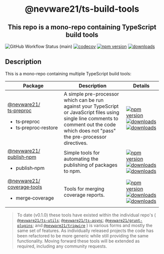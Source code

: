 <h1 align="center">@nevware21/ts-build-tools</h1>
<h2 align="center">This repo is a mono-repo containing TypeScript build tools</h2>

![GitHub Workflow Status (main)](https://img.shields.io/github/actions/workflow/status/nevware21/ts-build-tools/ci.yml?branch=main)
[![codecov](https://codecov.io/gh/nevware21/ts-build-tools/branch/main/graph/badge.svg?token=KA05820FMO)](https://codecov.io/gh/nevware21/ts-build-tools)
[![npm version](https://badge.fury.io/js/%40nevware21%2Fts-build-tools.svg)](https://badge.fury.io/js/%40nevware21%2Fts-build-tools)
[![downloads](https://img.shields.io/npm/dm/%40nevware21/ts-build-tools.svg)](https://www.npmjs.com/package/%40nevware21/ts-build-tools)

## Description

This is a mono-repo containing multiple TypeScript build tools:

| Package                                                | Description                              | Details
| -------------------------------------------------------|------------------------------------------|----------
| [@nevware21/<wbr>ts&#8209;preproc](./lib/pre-proc/README.md)<br><ul><li>ts&#8209;preproc</li><li>ts&#8209;preproc&#8209;restore</li></ul> | A simple pre-processor which can be run against your TypeScript or JavaScript files using single line comments to comment out the code which does not "pass" the pre-processor directives. | [![npm version](https://badge.fury.io/js/%40nevware21%2Fts-preproc.svg)](https://badge.fury.io/js/%40nevware21%2Fts-preproc) [![downloads](https://img.shields.io/npm/dt/%40nevware21/ts-preproc.svg)](https://www.npmjs.com/package/%40nevware21/ts-preproc) [![downloads](https://img.shields.io/npm/dm/%40nevware21/ts-preproc.svg)](https://www.npmjs.com/package/%40nevware21/ts-preproc)
| [@nevware21/<wbr>publish&#8209;npm](./lib/publish-npm/README.md)<br><ul><li>publish&#8209;npm</li></ul> | Simple tools for automating the publishing of packages to npm. | [![npm version](https://badge.fury.io/js/%40nevware21%2Fpublish-npm.svg)](https://badge.fury.io/js/%40nevware21%2Fpublish-npm) [![downloads](https://img.shields.io/npm/dt/%40nevware21/publish-npm.svg)](https://www.npmjs.com/package/%40nevware21/publish-npm) [![downloads](https://img.shields.io/npm/dm/%40nevware21/publish-npm.svg)](https://www.npmjs.com/package/%40nevware21/publish-npm)
| [@nevware21/<wbr>coverage&#8209;tools](./lib/coverage-tools/README.md)<br><ul><li>merge&#8209;coverage</li></ul> | Tools for merging coverage reports. | [![npm version](https://badge.fury.io/js/%40nevware21%2Fcoverage-tools.svg)](https://badge.fury.io/js/%40nevware21%2Fcoverage-tools) [![downloads](https://img.shields.io/npm/dt/%40nevware21/coverage-tools.svg)](https://www.npmjs.com/package/%40nevware21/coverage-tools) [![downloads](https://img.shields.io/npm/dm/%40nevware21/coverage-tools.svg)](https://www.npmjs.com/package/%40nevware21/coverage-tools)


> To date (v0.1.0) these tools have existed within the individual repo's ( [`@nevware21/ts-utils`](https://github.com/nevware21/ts-utils); [`@nevware21/ts-async`](https://github.com/nevware21/ts-utils); [`@nevware21/grunt-plugins`](https://github.com/nevware21/grunt-plugins); and [`@nevware21/tripwire`](https://github.com/nevware21/tripwire) ) is various forms and mostly the same set of features. As individually released projects the code has been refactored to be more generic while still providing the same functionality. Moving forward these tools will be extended as required, including any community requests.
